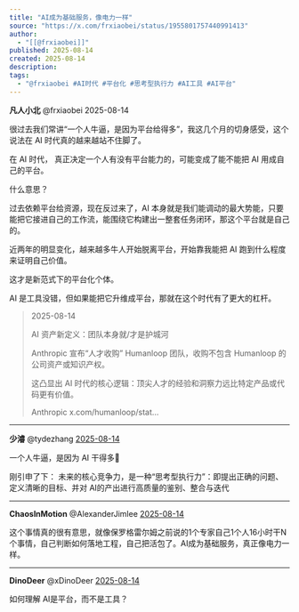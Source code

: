 ```yaml
---
title: "AI成为基础服务，像电力一样"
source: "https://x.com/frxiaobei/status/1955801757440991413"
author:
  - "[[@frxiaobei]]"
published: 2025-08-14
created: 2025-08-14
description:
tags:
  - "@frxiaobei #AI时代 #平台化 #思考型执行力 #AI工具 #AI平台"
---
```

**凡人小北** @frxiaobei 2025-08-14

很过去我们常讲“一个人牛逼，是因为平台给得多”，我这几个月的切身感受，这个说法在 AI 时代真的越来越站不住脚了。

在 AI 时代， 真正决定一个人有没有平台能力的，可能变成了能不能把 AI 用成自己的平台。

什么意思？

过去依赖平台给资源，现在反过来了，AI 本身就是我们能调动的最大势能，只要能把它接进自己的工作流，能围绕它构建出一整套任务闭环，那这个平台就是自己的。

近两年的明显变化，越来越多牛人开始脱离平台，开始靠我能把 AI 跑到什么程度来证明自己价值。

这才是新范式下的平台化个体。

AI 是工具没错，但如果能把它升维成平台，那就在这个时代有了更大的杠杆。

> 2025-08-14
> 
> AI 资产新定义：团队本身就/才是护城河
> 
> Anthropic 宣布“人才收购” Humanloop 团队，收购不包含 Humanloop 的公司资产或知识产权。
> 
> 这凸显出 AI 时代的核心逻辑：顶尖人才的经验和洞察力远比特定产品或代码更有价值。
> 
> Anthropic x.com/humanloop/stat…

---

**少濬** @tydezhang [2025-08-14](https://x.com/tydezhang/status/1955802956701556878)

一个人牛逼，是因为 AI 干得多🤣

刚引申了下： 未来的核心竞争力，是一种“思考型执行力”：即提出正确的问题、定义清晰的目标、并对 AI的产出进行高质量的鉴别、整合与迭代

---

**ChaosInMotion** @AlexanderJimlee [2025-08-14](https://x.com/AlexanderJimlee/status/1955810084099121572)

这个事情真的很有意思，就像保罗格雷尔姆之前说的1个专家自己1个人16小时干N个事情，自己判断如何落地工程，自己把活包了。AI成为基础服务，真正像电力一样。

---

**DinoDeer** @xDinoDeer [2025-08-14](https://x.com/xDinoDeer/status/1955812833196958032)

如何理解 AI是平台，而不是工具？
